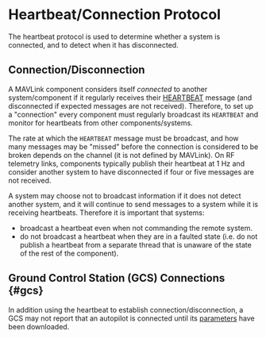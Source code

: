# Heartbeat/Connection Protocol

The heartbeat protocol is used to determine whether a system is connected, and to detect when it has disconnected.

## Connection/Disconnection

A MAVLink component considers itself *connected* to another system/component if it regularly receives their [HEARTBEAT](../messages/common.md#HEARTBEAT) message (and disconnected if expected messages are not received). Therefore, to set up a "connection" every component must regularly broadcast its `HEARTBEAT` and monitor for heartbeats from other components/systems.

The rate at which the `HEARTBEAT` message must be broadcast, and how many messages may be "missed" before the connection is considered to be broken depends on the channel (it is not defined by MAVLink). On RF telemetry links, components typically publish their heartbeat at 1 Hz and consider another system to have disconnected if four or five messages are not received.

A system may choose not to broadcast information if it does not detect another system, and it will continue to send messages to a system while it is receiving heartbeats. Therefore it is important that systems:

- broadcast a heartbeat even when not commanding the remote system.
- do not broadcast a heartbeat when they are in a faulted state (i.e. do not publish a heartbeat from a separate thread that is unaware of the state of the rest of the component).

## Ground Control Station (GCS) Connections {#gcs}

In addition using the heartbeat to establish connection/disconnection, a GCS may not report that an autopilot is connected until its [parameters](../protocol/parameter.md) have been downloaded.